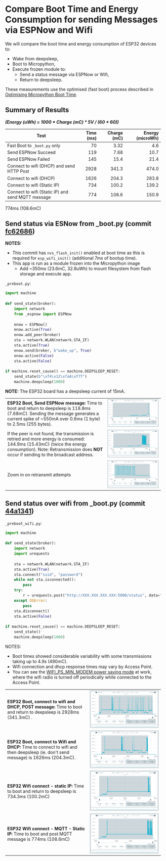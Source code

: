 # Compare Boot Time and Energy Consumption for sending Messages via ESPNow and Wifi

We will compare the boot time and energy consumption of ESP32 devices to:

- Wake from deepsleep,
- Boot to Micropython,
- Execute frozen module to:
  - Send a status message via ESPNow or Wifi,
  - Return to deepsleep.

These measurements use the optimised (fast boot) process described in [Optimising Micropython Boot Time](../OptimisingMicropythonBootTime/README.md).

## Summary of Results

**_(Energy (uWh) = 1000 * Charge (mC) * 5V / (60 * 60))_**

| Test | Time (ms) | Charge (mC) | Energy (microWh) |
|---|---:|---:|---:|
| Fast Boot to `_boot.py` only | 70 |  3.32 | 4.6 |
| Send ESPNow Succeed | 119 | 7.68 | 10.7 |
| Send ESPNow Failed | 145 | 15.4 | 21.4 |
| Connect to wifi (DHCP) and send HTTP Post | 2928 | 341.3 | 474.0 |
| Connect to wifi (DHCP) | 1626 | 204.3 | 283.8 |
| Connect to wifi (Static IP) | 734 | 100.2 | 139.2 |
| Connect to wifi (Static IP) and send MQTT message | 774 | 108.6 | 150.9 |
774ms (108.6mC)
## Send status via ESNow from _boot.py (commit [fc62686](https://github.com/micropython/micropython/commit/fc62686524245f9f1b492eb0c978e00375e44d90))

**NOTES:**

- This commit has `nvs_flash_init()` enabled at boot time as this is required
for `esp_wifi_init()` (additional 7ms of bootup time).
- This app is run as a module frozen into the Micropython image
  - Add ~350ms (23.6mC, 32.8uWh) to mount filesystem from flash storage and
    execute app.

`_preboot.py`:
```python
import machine

def send_state(broker):
    import network
    from _espnow import ESPNow

    enow = ESPNow()
    enow.active(True)
    enow.add_peer(broker)
    sta = network.WLAN(network.STA_IF)
    sta.active(True)
    enow.send(broker, b"wake_up", True)
    enow.active(False)
    sta.active(False)

if machine.reset_cause() == machine.DEEPSLEEP_RESET:
    send_state(b"\xf4\x12\xfaA\xf7T")
    machine.deepsleep(1000)
```

**NOTE:** The ESP32 board has a deepsleep current of 15mA.

|   |   |
|---|---|
**ESP32 Boot, Send ESPNow message:** Time to boot and return to deepsleep is 118.8ms (7.68mC). Sending the message generates a current spike of ~550mA over 0.6ms (1 byte) to 2.5ms (255 bytes). | ![_](./images/ppk-2-fast-boot_preboot-espnow-esp32.png)
If the peer is not found, the transmission is retried and more energy is consumed: 144.9ms (15.43mC) (twice the energy consumption). Note: Retransmission does **NOT** occur if sending to the broadcast address. |![_](./images/ppk-2-fast-boot_preboot-espnow-esp32-not-received.png)
Zoom in on retransmit attempts | ![_](./images/ppk-2-fast-boot_preboot-espnow-esp32-not-received-closeup.png)

## Send status over wifi from _boot.py (commit [44a1341](https://github.com/glenn20/micropython/commit/44a1341147513e7fbe0ccd9c2025869c09d27845))

`_preboot_wifi.py`:

```python
import machine

def send_state(broker):
    import network
    import urequests

    sta = network.WLAN(network.STA_IF)
    sta.active(True)
    sta.connect("ssid", "password")
    while not sta.isconnected():
        pass
    try:
        r = urequests.post("http://XXX.XXX.XXX.XXX:5000/status", data="hello")
    except OSError:
        pass
    sta.disconnect()
    sta.active(False)

if machine.reset_cause() == machine.DEEPSLEEP_RESET:
    send_state()
    machine.deepsleep(1000)
```

NOTES:

- Boot times showed considerable variability with some transmissions taking up
  to 4.9s (490mC).
- Wifi connection and dhcp response times may vary by Access Point.
- You can see the [WIFI_PS_MIN_MODEM power saving mode](https://docs.espressif.com/projects/esp-idf/en/latest/esp32/api-reference/network/esp_wifi.html#_CPPv4N14wifi_ps_type_t17WIFI_PS_MIN_MODEME) at work, where the wifi radio
  is turned off periodically while connected to the Access Point.

|   |   |
|---|---|
**ESP32 Boot, connect to wifi and DHCP, POST message:** Time to boot and return to deepsleep is 2928ms (341.3mC) . | ![_](./images/ppk-2-fast-boot_preboot-wifi-esp32.png)
**ESP32 Boot, connect to Wifi and DHCP:** Time to connect to wifi and then deepsleep (ie. don't send message) is 1626ms (204.3mC). | ![_](./images/ppk-2-fast-boot_preboot-wifi-esp32-connect-only.png)
**ESP32 Wifi connect - static IP:** Time to boot and return to deepsleep is 734.3ms (100.2mC) | ![_](./images/ppk-2-fast-boot_preboot-wifi-esp32-connect-only-static-ip.png)
**ESP32 Wifi connect - MQTT - Static IP:** Time to boot and post MQTT message is 774ms (108.6mC) | ![_](./images/ppk-2-fast-boot_preboot-wifi-mqtt-static-ip.png)
